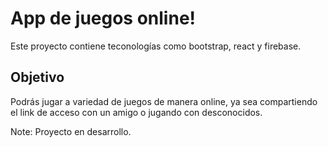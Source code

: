 # App de juegos online!

Este proyecto contiene teconologías como bootstrap, react y firebase.

## Objetivo

Podrás jugar a variedad de juegos de manera online, ya sea compartiendo el link de acceso con un amigo o jugando con desconocidos.

Note: Proyecto en desarrollo.

